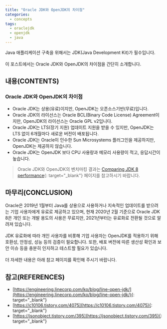 ```yaml
---
title: "Oracle JDK와 OpenJDK의 차이점"
categories: 
  - concepts
tags: 
  - oraclejdk
  - openjdk
  - java
---
```



Java 애플리케이션 구축을 위해서는 JDK(Java Development Kit)가 필수입니다.
<br /><br />
이 포스트에서는 Oracle JDK와 OpenJDK의 차이점을 간단히 소개합니다.


## 내용(CONTENTS)
### Oracle JDK와 OpenJDK의 차이점
- Oracle JDK는 상용(유료)이지만, OpenJDK는 오픈소스기반(무료)입니다.
- Oracle JDK의 라이선스는 Oracle BCL(Binary Code License) Agreement이지만, OpenJDK의 라이선스는 Oracle GPL v2입니다.
- Oracle JDK는 LTS(장기 지원) 업데이트 지원을 받을 수 있지만, OpenJDK는 LTS 없이 6개월마다 새로운 버전이 배포됩니다.
- Oracle JDK는 Oracle이 인수한 Sun Microsystems 플러그인을 제공하지만, OpenJDK는 제공하지 않습니다.
- Oracle JDK는 OpenJDK 보다 CPU 사용량과 메모리 사용량이 적고, 응답시간이 높습니다. 

> Oracle JDK와 OpenJDK의 벤치마킹 결과는 [Comparing JDK 8 performance](https://technology.amis.nl/2018/11/23/comparing-jvm-performance-zulu-openjdk-openjdk-oracle-jdk-graalvm-ce/){: target="\_blank"} 페이지를 참고하시기 바랍니다.


## 마무리(CONCLUSION)
Oracle은 2019년 1월부터 Java를 상용으로 사용하거나 지속적인 업데이트를 받으려는 기업 사용자에게 유료로 제공하고 있으며, 
현재 2020년 2월 기준으로 Oracle JDK 8은 개인 또는 개발 용도의 사용은 무료지만, 2021년부터는 유료화로 전환될 것으로 알려져 있습니다.
<br /><br />
JDK 유료화에 따라 개인 사용자를 비롯해 기업 사용자는 OpenJDK를 적용하기 위해 호환성, 안정성, 성능 등의 검증이 필요합니다. 또한, 배포 버전에 따른 생산성 확인과 보안 이슈 등을 충분히 인지하고 테스트할 필요가 있습니다.
<br /><br />
더 자세한 내용은 아래 참고 페이지를 확인해 주시기 바랍니다.


## 참고(REFERENCES)
- [https://engineering.linecorp.com/ko/blog/line-open-jdk/](https://engineering.linecorp.com/ko/blog/line-open-jdk/){: target="\_blank"}
- [https://c10106.tistory.com/4075](https://c10106.tistory.com/4075){: target="\_blank"}
- [https://jsonobject.tistory.com/395](https://jsonobject.tistory.com/395){: target="\_blank"}
